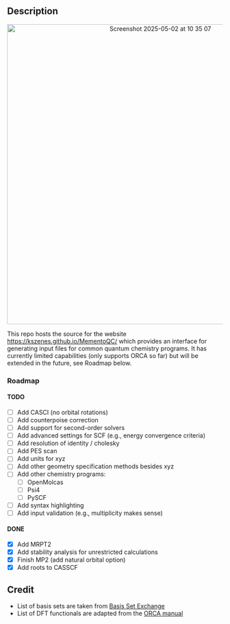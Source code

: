 ## Description

<p align="center">
  <img width="700" alt="Screenshot 2025-05-02 at 10 35 07" src="https://github.com/user-attachments/assets/93306aa7-e0c2-4f60-9b5e-af6efec696bc" />
</p>

This repo hosts the source for the website https://kszenes.github.io/MementoQC/ which provides an interface for generating input files for common quantum chemistry programs.
It has currently limited capabilities (only supports ORCA so far) but will be extended in the future, see Roadmap below.

### Roadmap

#### TODO

- [ ] Add CASCI (no orbital rotations)
- [ ] Add counterpoise correction
- [ ] Add support for second-order solvers
- [ ] Add advanced settings for SCF (e.g., energy convergence criteria)
- [ ] Add resolution of identity / cholesky
- [ ] Add PES scan
- [ ] Add units for xyz
- [ ] Add other geometry specification methods besides xyz
- [ ] Add other chemistry programs:
  - [ ] OpenMolcas
  - [ ] Psi4
  - [ ] PySCF
- [ ] Add syntax highlighting
- [ ] Add input validation (e.g., multiplicity makes sense)

#### DONE
- [x] Add MRPT2
- [x] Add stability analysis for unrestricted calculations
- [x] Finish MP2 (add natural orbital option)
- [x] Add roots to CASSCF

## Credit

- List of basis sets are taken from [Basis Set Exchange](https://github.com/MolSSI-BSE/basis_set_exchange)
- List of DFT functionals are adapted from the [ORCA manual](https://www.faccts.de/docs/orca/6.0/manual/contents/detailed/model.html#choice-of-functional)
